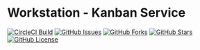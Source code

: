 # Workstation - Kanban Service

[![CircleCI Build](https://circleci.com/gh/aboverio/workstation-kanban-service.svg?style=svg)](https://github.com/aboverio/workstation-kanban-service)
[![GitHub Issues](https://img.shields.io/github/issues/aboverio/workstation-kanban-service?style=flat)](https://github.com/aboverio/workstation-kanban-service/issues)
[![GitHub Forks](https://img.shields.io/github/forks/aboverio/workstation-kanban-service?style=flat)](https://github.com/aboverio/workstation-kanban-service/network)
[![GitHub Stars](https://img.shields.io/github/stars/aboverio/workstation-kanban-service?style=flat)](https://github.com/aboverio/workstation-kanban-service/stargazers)
[![GitHub License](https://img.shields.io/github/license/aboverio/workstation-kanban-service?style=flat)](https://github.com/aboverio/workstation-kanban-service/blob/master/LICENSE)
